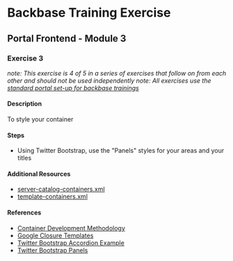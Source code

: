 # Backbase Training Exercise

## Portal Frontend - Module 3

### Exercise 3

_note: This exercise is 4 of 5 in a series of exercises that follow on from each other and should not be used independently_
_note: All exercises use the [standard portal set-up for backbase trainings](https://my.backbase.com/resources/how-to-guides/getting-your-first-launchpad-based-portal-set-up/)_

#### Description

To style your container

#### Steps

 - Using Twitter Bootstrap, use the "Panels" styles for your areas and your titles

#### Additional Resources

 - [server-catalog-containers.xml](../../../../../config-info/import/server-catalog-containers.xml#L96-L132)
 - [template-containers.xml](../../../../../config-info/import/template-containers.xml#L60-L78)

#### References

 - [Container Development Methodology](https://my.backbase.com/resources/documentation/portal/5.5.1.0/devd_comp_cont.html)
 - [Google Closure Templates](https://my.backbase.com/resources/documentation/portal/5.5.1.0/devd_comp_cont_soyt.html)
 - [Twitter Bootstrap Accordion Example](http://getbootstrap.com/javascript/#collapse-example-accordion)
 - [Twitter Bootstrap Panels](http://getbootstrap.com/components/#panels)
